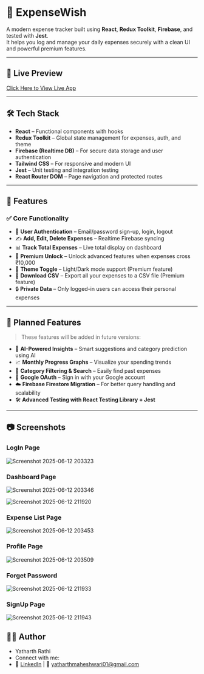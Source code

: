 # 💸 ExpenseWish

A modern expense tracker built using **React**, **Redux Toolkit**, **Firebase**, and tested with **Jest**.  
It helps you log and manage your daily expenses securely with a clean UI and powerful premium features.

---

## 🚀 Live Preview

[Click Here to View Live App](https://expense-wise-three.vercel.app)

---

## 🛠️ Tech Stack

- **React** – Functional components with hooks  
- **Redux Toolkit** – Global state management for expenses, auth, and theme  
- **Firebase (Realtime DB)** – For secure data storage and user authentication  
- **Tailwind CSS** – For responsive and modern UI  
- **Jest** – Unit testing and integration testing  
- **React Router DOM** – Page navigation and protected routes  

---

## 🔐 Features

### ✅ Core Functionality
- 🔐 **User Authentication** – Email/password sign-up, login, logout
- ✍️ **Add, Edit, Delete Expenses** – Realtime Firebase syncing
- 📊 **Track Total Expenses** – Live total display on dashboard
- 💎 **Premium Unlock** – Unlock advanced features when expenses cross ₹10,000
- 🌙 **Theme Toggle** – Light/Dark mode support (Premium feature)
- 📁 **Download CSV** – Export all your expenses to a CSV file (Premium feature)
- 🔒 **Private Data** – Only logged-in users can access their personal expenses

---

## 🔮 Planned Features

> These features will be added in future versions:

- 🤖 **AI-Powered Insights** – Smart suggestions and category prediction using AI
- 📈 **Monthly Progress Graphs** – Visualize your spending trends
- 🧾 **Category Filtering & Search** – Easily find past expenses
- 🔐 **Google OAuth** – Sign in with your Google account
- ☁️ **Firebase Firestore Migration** – For better query handling and scalability
- 🛠️ **Advanced Testing with React Testing Library + Jest**

---

## 📷 Screenshots
### LogIn Page
![Screenshot 2025-06-12 203323](https://github.com/user-attachments/assets/f441ae27-8c1b-4c19-99c2-35ed09939ca1)

### Dashboard Page
![Screenshot 2025-06-12 203346](https://github.com/user-attachments/assets/0cfd4fb5-1e26-46f3-a9a8-97a7aa8f9fdf)

![Screenshot 2025-06-12 211920](https://github.com/user-attachments/assets/c2f0540b-8f0b-4f4c-a4f5-506377a04e35)

### Expense List Page
![Screenshot 2025-06-12 203453](https://github.com/user-attachments/assets/3ec67948-8cc7-4ace-a94a-cff7879e2eb7)

### Profile Page
![Screenshot 2025-06-12 203509](https://github.com/user-attachments/assets/e2e531b1-dbf7-43d5-9717-8d04707c4d8b)

### Forget Password
![Screenshot 2025-06-12 211933](https://github.com/user-attachments/assets/c7704393-4806-4e1e-9a38-f5a300ae8520)

### SignUp Page
![Screenshot 2025-06-12 211943](https://github.com/user-attachments/assets/1100365a-c665-4ad8-845f-9d35099a537f)


## 🙋‍♂️ Author
- Yatharth Rathi
- Connect with me:
- 💼 [LinkedIn](https://www.linkedin.com/in/yatharthrathii) | 📩 yatharthmaheshwari01@gmail.com
